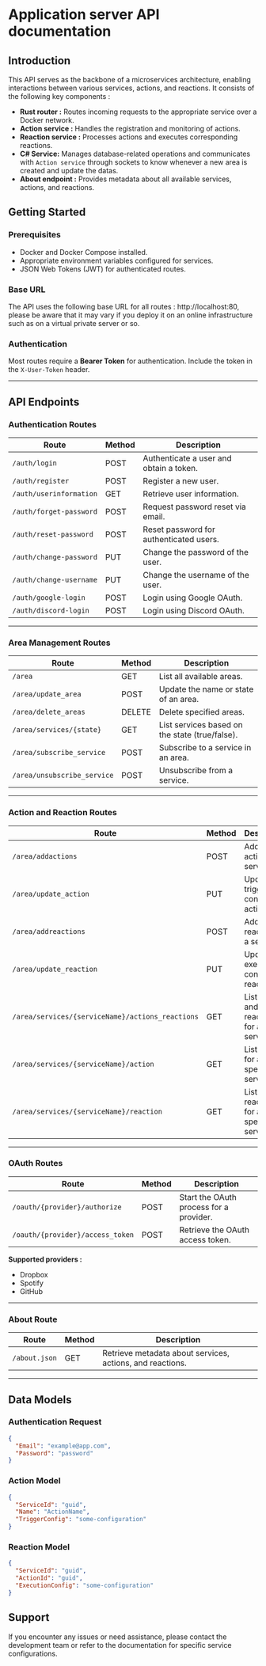 # Application server API documentation

## Introduction
This API serves as the backbone of a microservices architecture, enabling interactions between various services, actions, and reactions. It consists of the following key components :

- **Rust router :** Routes incoming requests to the appropriate service over a Docker network.
- **Action service :** Handles the registration and monitoring of actions.
- **Reaction service :** Processes actions and executes corresponding reactions.
- **C# Service:** Manages database-related operations and communicates with `Action service` through sockets to know whenever a new area is created and update the datas.
- **About endpoint :** Provides metadata about all available services, actions, and reactions.

## Getting Started
### Prerequisites
- Docker and Docker Compose installed.
- Appropriate environment variables configured for services.
- JSON Web Tokens (JWT) for authenticated routes.

### Base URL
The API uses the following base URL for all routes : http://localhost:80, please be aware that it may vary if you deploy it on an online infrastructure such as on a virtual private server or so.


### Authentication
Most routes require a **Bearer Token** for authentication. Include the token in the `X-User-Token` header.

---

## API Endpoints

### Authentication Routes
| Route                  | Method | Description                              |
|------------------------|--------|------------------------------------------|
| `/auth/login`          | POST   | Authenticate a user and obtain a token. |
| `/auth/register`       | POST   | Register a new user.                    |
| `/auth/userinformation`| GET    | Retrieve user information.              |
| `/auth/forget-password`| POST   | Request password reset via email.       |
| `/auth/reset-password` | POST   | Reset password for authenticated users. |
| `/auth/change-password`| PUT    | Change the password of the user.        |
| `/auth/change-username`| PUT    | Change the username of the user.        |
| `/auth/google-login`   | POST   | Login using Google OAuth.               |
| `/auth/discord-login`  | POST   | Login using Discord OAuth.              |

---

### Area Management Routes
| Route                  | Method | Description                                      |
|------------------------|--------|--------------------------------------------------|
| `/area`                | GET    | List all available areas.                       |
| `/area/update_area`    | POST   | Update the name or state of an area.            |
| `/area/delete_areas`   | DELETE | Delete specified areas.                         |
| `/area/services/{state}` | GET  | List services based on the state (true/false).  |
| `/area/subscribe_service` | POST| Subscribe to a service in an area.              |
| `/area/unsubscribe_service` | POST| Unsubscribe from a service.                    |

---

### Action and Reaction Routes
| Route                      | Method | Description                                |
|----------------------------|--------|--------------------------------------------|
| `/area/addactions`         | POST   | Add a new action for a service.           |
| `/area/update_action`      | PUT    | Update the trigger config of an action.   |
| `/area/addreactions`       | POST   | Add a new reaction for a service.         |
| `/area/update_reaction`    | PUT    | Update the execution config of a reaction.|
| `/area/services/{serviceName}/actions_reactions` | GET | List actions and reactions for a service. |
| `/area/services/{serviceName}/action` | GET | List actions for a specific service.      |
| `/area/services/{serviceName}/reaction` | GET | List reactions for a specific service.    |

---

### OAuth Routes
| Route                         | Method | Description                              |
|-------------------------------|--------|------------------------------------------|
| `/oauth/{provider}/authorize` | POST   | Start the OAuth process for a provider. |
| `/oauth/{provider}/access_token` | POST | Retrieve the OAuth access token.        |

**Supported providers :**
- Dropbox
- Spotify
- GitHub

---

### About Route
| Route        | Method | Description                                      |
|--------------|--------|--------------------------------------------------|
| `/about.json`| GET    | Retrieve metadata about services, actions, and reactions.|

---

## Data Models
### Authentication Request
```json
{
  "Email": "example@app.com",
  "Password": "password"
}
```

### Action Model
```json
{
  "ServiceId": "guid",
  "Name": "ActionName",
  "TriggerConfig": "some-configuration"
}
```

### Reaction Model
```json
{
  "ServiceId": "guid",
  "ActionId": "guid",
  "ExecutionConfig": "some-configuration"
}
```

## Support
If you encounter any issues or need assistance, please contact the development team or refer to the documentation for specific service configurations.